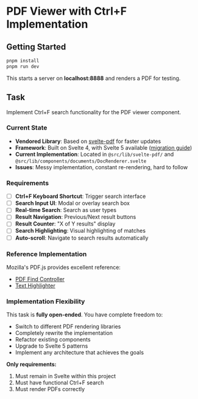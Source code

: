 # PDF Viewer with Ctrl+F Implementation

## Getting Started

```bash
pnpm install
pnpm run dev
```

This starts a server on **localhost:8888** and renders a PDF for testing.

## Task

Implement Ctrl+F search functionality for the PDF viewer component.

### Current State
- **Vendored Library**: Based on [svelte-pdf](https://github.com/vinodnimbalkar/svelte-pdf) for faster updates
- **Framework**: Built on Svelte 4, with Svelte 5 available ([migration guide](https://svelte.dev/docs/svelte/v5-migration-guide))
- **Current Implementation**: Located in `@src/lib/svelte-pdf/` and `@src/lib/components/documents/DocRenderer.svelte`
- **Issues**: Messy implementation, constant re-rendering, hard to follow

### Requirements
- [ ] **Ctrl+F Keyboard Shortcut**: Trigger search interface
- [ ] **Search Input UI**: Modal or overlay search box
- [ ] **Real-time Search**: Search as user types
- [ ] **Result Navigation**: Previous/Next result buttons
- [ ] **Result Counter**: "X of Y results" display
- [ ] **Search Highlighting**: Visual highlighting of matches
- [ ] **Auto-scroll**: Navigate to search results automatically

### Reference Implementation
Mozilla's PDF.js provides excellent reference:
- [PDF Find Controller](https://github.com/mozilla/pdf.js/blob/18d7aafc94d06a0332a40572d8fdecefcf23dfff/web/pdf_find_controller.js#L413)
- [Text Highlighter](https://github.com/mozilla/pdf.js/blob/18d7aafc94d06a0332a40572d8fdecefcf23dfff/web/text_highlighter.js#L31)

### Implementation Flexibility
This task is **fully open-ended**. You have complete freedom to:
- Switch to different PDF rendering libraries
- Completely rewrite the implementation
- Refactor existing components
- Upgrade to Svelte 5 patterns
- Implement any architecture that achieves the goals

**Only requirements:**
1. Must remain in Svelte within this project
2. Must have functional Ctrl+F search
3. Must render PDFs correctly
